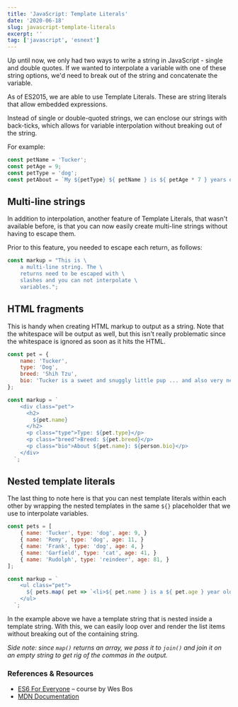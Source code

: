 ```yaml
---
title: 'JavaScript: Template Literals'
date: '2020-06-18'
slug: javascript-template-literals
excerpt: ''
tag: ['javascript', 'esnext']
---
```


Up until now, we only had two ways to write a string in JavaScript - single and double quotes. If we wanted to interpolate a variable with one of these string options, we'd need to break out of the string and concatenate the variable.

As of ES2015, we are able to use Template Literals. These are string literals that allow embedded expressions.

Instead of single or double-quoted strings, we can enclose our strings with back-ticks, which allows for variable interpolation without breaking out of the string.

For example:

```js
const petName = 'Tucker';
const petAge = 9;
const petType = 'dog';
const petAbout = `My ${petType} ${ petName } is ${ petAge * 7 } years old, in dog years.`;
```

## Multi-line strings

In addition to interpolation, another feature of Template Literals, that wasn't available before, is that you can now easily create multi-line strings without having to escape them.

Prior to this feature, you needed to escape each return, as follows:

```js
const markup = "This is \
    a multi-line string. The \
    returns need to be escaped with \
    slashes and you can not interpolate \
    variables.";
```

## HTML fragments

This is handy when creating HTML markup to output as a string. Note that the whitespace will be output as well, but this isn't really problematic since the whitespace is ignored as soon as it hits the HTML.

```js
const pet = {
    name: 'Tucker',
    type: 'Dog',
    breed: 'Shih Tzu',
    bio: 'Tucker is a sweet and snuggly little pup ... and also very needy.',
};

const markup = `
    <div class="pet">
      <h2>
        ${pet.name}
      </h2>
      <p class="type">Type: ${pet.type}</p>
      <p class="breed">Breed: ${pet.breed}</p>
      <p class="bio">About ${pet.name}: ${person.bio}</p>
    </div>
  `;
```

## Nested template literals

The last thing to note here is that you can nest template literals within each other by wrapping the nested templates in the same `${}` placeholder that we use to interpolate variables.

```js
const pets = [
    { name: 'Tucker', type: 'dog', age: 9, }
    { name: 'Remy', type: 'dog', age: 11, }
    { name: 'Frank', type: 'dog', age: 4, }
    { name: 'Garfield', type: 'cat', age: 41, }
    { name: 'Rudolph', type: 'reindeer', age: 81, }
];

const markup = `
    <ul class="pet">
      ${ pets.map( pet => `<li>${ pet.name } is a ${ pet.age } year old ${ pet.type }</li>` ).join( '' ) }
    </ul>
  `;
```

In the example above we have a template string that is nested inside a template string. With this, we can easily loop over and render the list items without breaking out of the containing string.

 _Side note: since `map()` returns an array, we pass it to `join()` and join it on an empty string to get rig of the commas in the output._

### References & Resources

- [ES6 For Everyone](https://es6.io/) – course by Wes Bos
- [MDN Documentation](https://developer.mozilla.org/en-US/docs/Web/JavaScript/Reference/Template_literals)